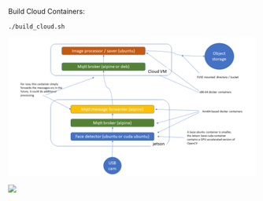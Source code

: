 
Build Cloud Containers:

    ./build_cloud.sh

![HW03 Architecture](hw03.png)

[<img src="http://w251-face-app.s3.us-east.cloud-object-storage.appdomain.cloud/face-05.png">](http://w251-face-app.s3.us-east.cloud-object-storage.appdomain.cloud/face-05.png)

